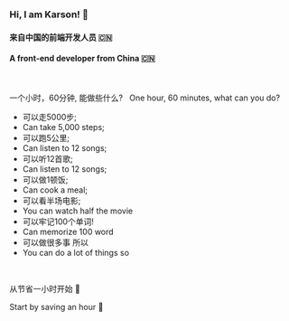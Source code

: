 ### Hi, I am Karson! 👋

#### 来自中国的前端开发人员 🇨🇳
#### A front-end developer from China 🇨🇳

  &nbsp;
  &nbsp; 
  &nbsp; 
    
一个小时，60分钟, 能做些什么? &nbsp; One hour, 60 minutes, what can you do?

- 可以走5000步;
- Can take 5,000 steps;
- 可以跑5公里;
- Can listen to 12 songs;
- 可以听12首歌;
- Can listen to 12 songs;
- 可以做1顿饭;
- Can cook a meal;
- 可以看半场电影;
- You can watch half the movie
- 可以牢记100个单词!
- Can memorize 100 word
- 可以做很多事 所以
- You can do a lot of things so

&nbsp; 

   从节省一小时开始 💪

   Start by saving an hour 💪
 


<!--
**vitekarson/vitekarson** is a ✨ _special_ ✨ repository because its `README.md` (this file) appears on your GitHub profile.

Here are some ideas to get you started:

- 🔭 I’m currently working on ...
- 🌱 I’m currently learning ...
- 👯 I’m looking to collaborate on ...
- 🤔 I’m looking for help with ...
- 💬 Ask me about ...
- 📫 How to reach me: ...
- 😄 Pronouns: ...
- ⚡ Fun fact: ...
-->
